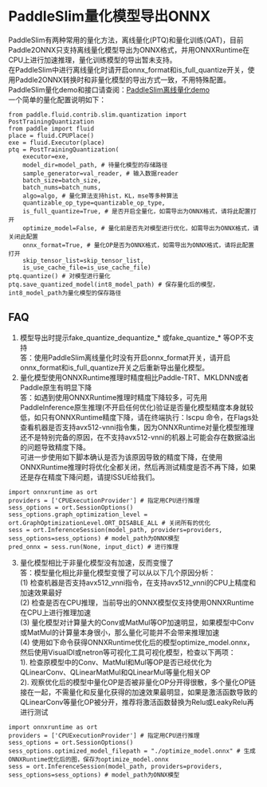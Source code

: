 # PaddleSlim量化模型导出ONNX
PaddleSlim有两种常用的量化方法，离线量化(PTQ)和量化训练(QAT)，目前Paddle2ONNX只支持离线量化模型导出为ONNX格式，并用ONNXRuntime在CPU上进行加速推理，量化训练模型的导出暂未支持。  
在PaddleSlim中进行离线量化时请开启onnx_format和is_full_quantize开关，使用Paddle2ONNX转换时和非量化模型的导出方式一致，不用特殊配置。PaddleSlim量化demo和接口请查阅：[PaddleSlim离线量化demo](https://github.com/PaddlePaddle/PaddleSlim/tree/develop/demo/quant/quant_post)  
一个简单的量化配置说明如下：  
```
from paddle.fluid.contrib.slim.quantization import PostTrainingQuantization
from paddle import fluid
place = fluid.CPUPlace()
exe = fluid.Executor(place)
ptq = PostTrainingQuantization(
    executor=exe,
    model_dir=model_path, # 待量化模型的存储路径
    sample_generator=val_reader, # 输入数据reader
    batch_size=batch_size,
    batch_nums=batch_nums,
    algo=algo, # 量化算法支持hist，KL，mse等多种算法
    quantizable_op_type=quantizable_op_type,
    is_full_quantize=True, # 是否开启全量化，如需导出为ONNX格式，请将此配置打开
    optimize_model=False, # 量化前是否先对模型进行优化，如需导出为ONNX格式，请关闭此配置
    onnx_format=True, # 量化OP是否为ONNX格式，如需导出为ONNX格式，请将此配置打开
    skip_tensor_list=skip_tensor_list,
    is_use_cache_file=is_use_cache_file)
ptq.quantize() # 对模型进行量化
ptq.save_quantized_model(int8_model_path) # 保存量化后的模型，int8_model_path为量化模型的保存路径
```
## FAQ
1. 模型导出时提示fake_quantize_dequantize_* 或fake_quantize_* 等OP不支持  
答：使用PaddleSlim离线量化时没有开启onnx_format开关，请开启onnx_format和is_full_quantize开关之后重新导出量化模型。  
2. 量化模型使用ONNXRuntime推理时精度相比Paddle-TRT、MKLDNN或者Paddle原生有明显下降  
答：如遇到使用ONNXRuntime推理时精度下降较多，可先用PaddleInference原生推理(不开启任何优化)验证是否量化模型精度本身就较低，如只有ONNXRuntime精度下降，请在终端执行：lscpu 命令，在Flags处查看机器是否支持avx512-vnni指令集，因为ONNXRuntime对量化模型推理还不是特别完备的原因，在不支持avx512-vnni的机器上可能会存在数据溢出的问题导致精度下降。  
可进一步使用如下脚本确认是否为该原因导致的精度下降，在使用ONNXRuntime推理时将优化全都关闭，然后再测试精度是否不再下降，如果还是存在精度下降问题，请提ISSUE给我们。
```
import onnxruntime as ort
providers = ['CPUExecutionProvider'] # 指定用CPU进行推理
sess_options = ort.SessionOptions()
sess_options.graph_optimization_level = ort.GraphOptimizationLevel.ORT_DISABLE_ALL # 关闭所有的优化
sess = ort.InferenceSession(model_path, providers=providers, sess_options=sess_options) # model_path为ONNX模型
pred_onnx = sess.run(None, input_dict) # 进行推理
```
3. 量化模型相比于非量化模型没有加速，反而变慢了  
答：模型量化相比非量化模型变慢了可以从以下几个原因分析：  
(1) 检查机器是否支持avx512_vnni指令，在支持avx512_vnni的CPU上精度和加速效果最好  
(2) 检查是否在CPU推理，当前导出的ONNX模型仅支持使用ONNXRuntime在CPU上进行推理加速  
(3) 量化模型对计算量大的Conv或MatMul等OP加速明显，如果模型中Conv或MatMul的计算量本身很小，那么量化可能并不会带来推理加速  
(4) 使用如下命令获得ONNXRuntime优化后的模型optimize_model.onnx，然后使用VisualDl或netron等可视化工具可视化模型，检查以下两项：  
1). 检查原模型中的Conv、MatMul和Mul等OP是否已经优化为QLinearConv、QLinearMatMul和QLinearMul等量化相关OP  
2). 观察优化后的模型中量化OP是否被非量化OP分开得很散，多个量化OP链接在一起，不需量化和反量化获得的加速效果最明显，如果是激活函数导致的QLinearConv等量化OP被分开，推荐将激活函数替换为Relu或LeakyRelu再进行测试  
```
import onnxruntime as ort
providers = ['CPUExecutionProvider'] # 指定用CPU进行推理
sess_options = ort.SessionOptions()
sess_options.optimized_model_filepath = "./optimize_model.onnx" # 生成ONNXRuntime优化后的图，保存为optimize_model.onnx
sess = ort.InferenceSession(model_path, providers=providers, sess_options=sess_options) # model_path为ONNX模型
```
